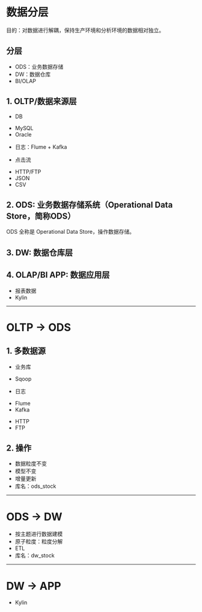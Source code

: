 # 数据分层

目的：对数据进行解耦，保持生产环境和分析环境的数据相对独立。

## 分层
* ODS：业务数据存储
* DW：数据仓库
* BI/OLAP

## 1. OLTP/数据来源层
* DB
 - MySQL
 - Oracle
* 日志：Flume + Kafka
 - 点击流
* HTTP/FTP
* JSON
* CSV

## 2. ODS: 业务数据存储系统（Operational Data Store，简称ODS）

ODS 全称是 Operational Data Store，操作数据存储。

## 3. DW: 数据仓库层

## 4. OLAP/BI APP: 数据应用层
 - 报表数据
 - Kylin

---

# OLTP -> ODS

## 1. 多数据源
* 业务库
 - Sqoop
* 日志
 - Flume
 - Kafka
* HTTP
* FTP

## 2. 操作
* 数据粒度不变
* 模型不变
* 增量更新
* 库名：ods_stock

---

# ODS -> DW
* 按主题进行数据建模
* 原子粒度：粒度分解
* ETL
* 库名：dw_stock

---

# DW -> APP
* Kylin
